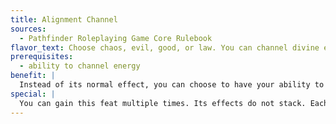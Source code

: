 ```yaml
---
title: Alignment Channel
sources:
  - Pathfinder Roleplaying Game Core Rulebook
flavor_text: Choose chaos, evil, good, or law. You can channel divine energy to affect outsiders that possess this subtype.
prerequisites:
  - ability to channel energy
benefit: |
  Instead of its normal effect, you can choose to have your ability to channel energy heal or harm outsiders of the chosen alignment subtype. You must make this choice each time you channel energy. If you choose to heal or harm creatures of the chosen alignment subtype, your channel energy has no effect on other creatures. The amount of damage healed or dealt and the DC to halve the damage is otherwise unchanged.
special: |
  You can gain this feat multiple times. Its effects do not stack. Each time you take this feat, it applies to a new alignment subtype. Whenever you channel energy, you must choose which type to effect.
---
```


